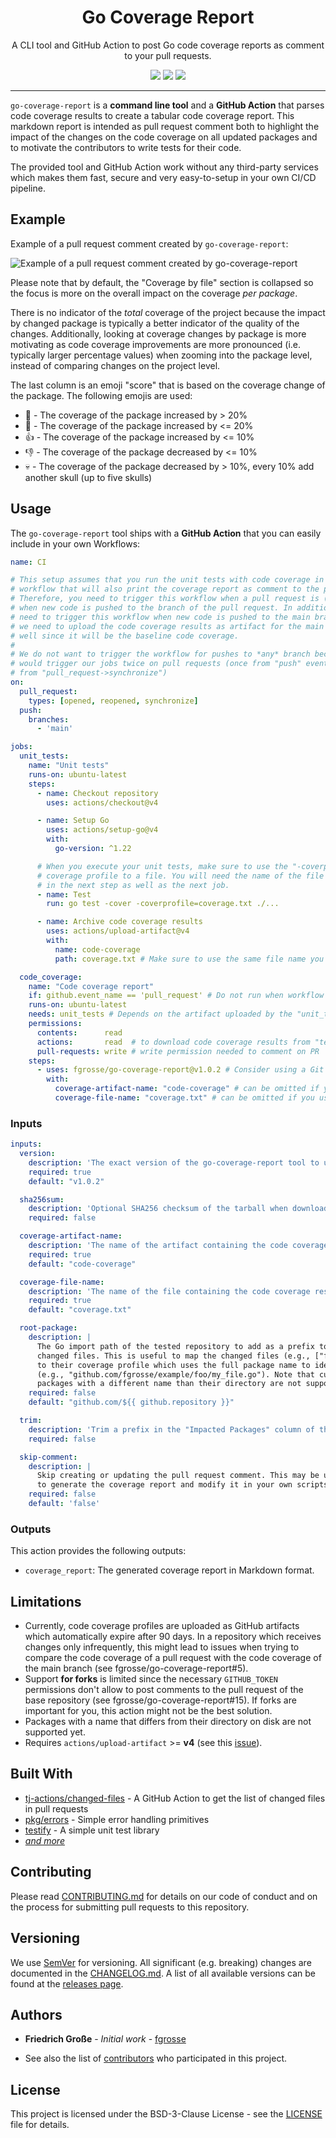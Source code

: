 <h1 align="center">Go Coverage Report</h1>
<p align="center">A CLI tool and GitHub Action to post Go code coverage reports as comment to your pull requests.</p>
<p align="center">
    <a href="https://github.com/fgrosse/go-coverage-report/releases"><img src="https://img.shields.io/github/tag/fgrosse/go-coverage-report.svg?label=version&color=brightgreen"></a>
    <a href="https://github.com/fgrosse/go-coverage-report/actions/workflows/ci.yml"><img src="https://github.com/fgrosse/go-coverage-report/actions/workflows/ci.yml/badge.svg"></a>
    <a href="https://github.com/fgrosse/go-coverage-report/blob/master/LICENSE"><img src="https://img.shields.io/badge/license-BSD--3--Clause-blue.svg"></a>
</p>

--- 

`go-coverage-report` is a **command line tool** and a **GitHub Action** that
parses code coverage results to create a tabular code coverage report. This
markdown report is intended as pull request comment both to highlight the
impact of the changes on the code coverage on all updated packages and to 
motivate the contributors to write tests for their code.

The provided tool and GitHub Action work without any third-party services
which makes them fast, secure and very easy-to-setup in your own CI/CD pipeline.

## Example

Example of a pull request comment created by `go-coverage-report`:

![Example of a pull request comment created by go-coverage-report](screenshot.png)

Please note that by default, the "Coverage by file" section is collapsed so the focus
is more on the overall impact on the coverage _per package_.

There is no indicator of the _total_ coverage of the project because the impact by
changed package is typically a better indicator of the quality of the changes.
Additionally, looking at coverage changes by package is more motivating as code coverage improvements are more pronounced (i.e. typically larger percentage values) when zooming
into the package level, instead of comparing changes on the project level.

The last column is an emoji "score" that is based on the coverage change of the package.
The following emojis are used:

* :star2: - The coverage of the package increased by > 20%
* :tada: - The coverage of the package increased by <= 20%
* :thumbsup: - The coverage of the package increased by <= 10%
* :thumbsdown: - The coverage of the package decreased by <= 10%
* :skull: - The coverage of the package decreased by > 10%, every 10% add another skull (up to five skulls)

## Usage

The `go-coverage-report` tool ships with a **GitHub Action** that you can easily
include in your own Workflows:

```yaml
name: CI

# This setup assumes that you run the unit tests with code coverage in the same
# workflow that will also print the coverage report as comment to the pull request. 
# Therefore, you need to trigger this workflow when a pull request is (re)opened or
# when new code is pushed to the branch of the pull request. In addition, you also
# need to trigger this workflow when new code is pushed to the main branch because 
# we need to upload the code coverage results as artifact for the main branch as
# well since it will be the baseline code coverage.
# 
# We do not want to trigger the workflow for pushes to *any* branch because this
# would trigger our jobs twice on pull requests (once from "push" event and once
# from "pull_request->synchronize")
on:
  pull_request:
    types: [opened, reopened, synchronize]
  push:
    branches:
      - 'main'

jobs:
  unit_tests:
    name: "Unit tests"
    runs-on: ubuntu-latest
    steps:
      - name: Checkout repository
        uses: actions/checkout@v4

      - name: Setup Go
        uses: actions/setup-go@v4
        with:
          go-version: ^1.22

      # When you execute your unit tests, make sure to use the "-coverprofile" flag to write a 
      # coverage profile to a file. You will need the name of the file (e.g. "coverage.txt")
      # in the next step as well as the next job.
      - name: Test
        run: go test -cover -coverprofile=coverage.txt ./...

      - name: Archive code coverage results
        uses: actions/upload-artifact@v4
        with:
          name: code-coverage
          path: coverage.txt # Make sure to use the same file name you chose for the "-coverprofile" in the "Test" step

  code_coverage:
    name: "Code coverage report"
    if: github.event_name == 'pull_request' # Do not run when workflow is triggered by push to main branch
    runs-on: ubuntu-latest
    needs: unit_tests # Depends on the artifact uploaded by the "unit_tests" job
    permissions:
      contents:      read
      actions:       read  # to download code coverage results from "test" job
      pull-requests: write # write permission needed to comment on PR
    steps:
      - uses: fgrosse/go-coverage-report@v1.0.2 # Consider using a Git revision for maximum security
        with:
          coverage-artifact-name: "code-coverage" # can be omitted if you used this default value
          coverage-file-name: "coverage.txt" # can be omitted if you used this default value
```


### Inputs

<!-- Could use embedmd like this: [embedmd]:# (action.yml yaml /inputs:/ /# end of inputs/) -->
```yaml
inputs:
  version:
    description: 'The exact version of the go-coverage-report tool to use.'
    required: true
    default: "v1.0.2"

  sha256sum:
    description: 'Optional SHA256 checksum of the tarball when downloading the go-coverage-report binary.'
    required: false

  coverage-artifact-name:
    description: 'The name of the artifact containing the code coverage results.'
    required: true
    default: "code-coverage"

  coverage-file-name:
    description: 'The name of the file containing the code coverage results.'
    required: true
    default: "coverage.txt"

  root-package:
    description: |
      The Go import path of the tested repository to add as a prefix to all paths of the
      changed files. This is useful to map the changed files (e.g., ["foo/my_file.go"]
      to their coverage profile which uses the full package name to identify the files
      (e.g., "github.com/fgrosse/example/foo/my_file.go"). Note that currently, 
      packages with a different name than their directory are not supported.
    required: false
    default: "github.com/${{ github.repository }}"

  trim:
    description: 'Trim a prefix in the "Impacted Packages" column of the markdown report.'
    required: false

  skip-comment:
    description: |
      Skip creating or updating the pull request comment. This may be useful when you want
      to generate the coverage report and modify it in your own scripts.
    required: false
    default: 'false'
```

### Outputs

This action provides the following outputs:

- `coverage_report`: The generated coverage report in Markdown format.

## Limitations

- Currently, code coverage profiles are uploaded as GitHub artifacts which automatically expire after 90 days.
  In a repository which receives changes only infrequently, this might lead to issues when trying to compare
  the code coverage of a pull request with the code coverage of the main branch (see fgrosse/go-coverage-report#5).  
- Support **for forks** is limited since the necessary `GITHUB_TOKEN` permissions don't allow to post comments to the
  pull request of the base repository (see fgrosse/go-coverage-report#15). If forks are important for you, this action
  might not be the best solution.
- Packages with a name that differs from their directory on disk are not supported yet.
- Requires `actions/upload-artifact` >= **v4** (see this [issue][upload-artifacts-issues]).

## Built With

* [tj-actions/changed-files](https://github.com/tj-actions/changed-files) - A GitHub Action to get the list of changed files in pull requests
* [pkg/errors](https://github.com/pkg/errors) - Simple error handling primitives
* [testify](https://github.com/stretchr/testify) - A simple unit test library
* _[and more][built-with]_

## Contributing

Please read [CONTRIBUTING.md](CONTRIBUTING.md) for details on our code of
conduct and on the process for submitting pull requests to this repository.

## Versioning

We use [SemVer](http://semver.org/) for versioning.
All significant (e.g. breaking) changes are documented in the [CHANGELOG.md](CHANGELOG.md).
A list of all available versions can be found at the [releases page][releases].

## Authors

- **Friedrich Große** - *Initial work* - [fgrosse](https://github.com/fgrosse)

- See also the list of [contributors][contributors] who participated in this project.

## License

This project is licensed under the BSD-3-Clause License - see the [LICENSE](LICENSE) file for details.

[releases]: https://github.com/fgrosse/go-coverage-report/release
[contributors]: https://github.com/fgrosse/go-coverage-report/contributors
[built-with]: go.mod
[upload-artifacts-issues]: https://github.com/cli/cli/issues/5625#issuecomment-1857787634
